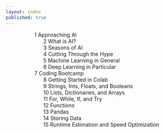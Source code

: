 ```yaml
---
layout: index
published: true
---
```


<!-- css taken from https://stackoverflow.com/questions/4098195/can-ordered-list-produce-result-that-looks-like-1-1-1-2-1-3-instead-of-just-1 -->
<head>
    <style type="text/css">
      ol { counter-reset: item }
      li{ display: block }
      li:before { content: counters(item, ".") " "; counter-increment: item }
    </style>
</head>

<div style="width:100%; max-width:400px; margin:auto">
<ol>
  <li>Approaching AI
    <ul>
      <li>What is AI?</li>
      <li>Seasons of AI</li>
      <li>Cutting Through the Hype</li>
      <li>Machine Learning in General</li>
      <li>Deep Learning in Particular</li>
    </ul>
  </li>
  <li>Coding Bootcamp
    <ul>
      <li>Getting Started in Colab</li>
      <li>Strings, Ints, Floats, and Booleans</li>
      <li>Lists, Dictionaries, and Arrays</li>
      <li>For, While, If, and Try</li>
      <li>Functions</li>
      <li>Pandas</li>
      <li>Storing Data</li>
      <li>Runtime Estimation and Speed Optimization</li>
    </ul>
  </li>
</ol>
</div>
